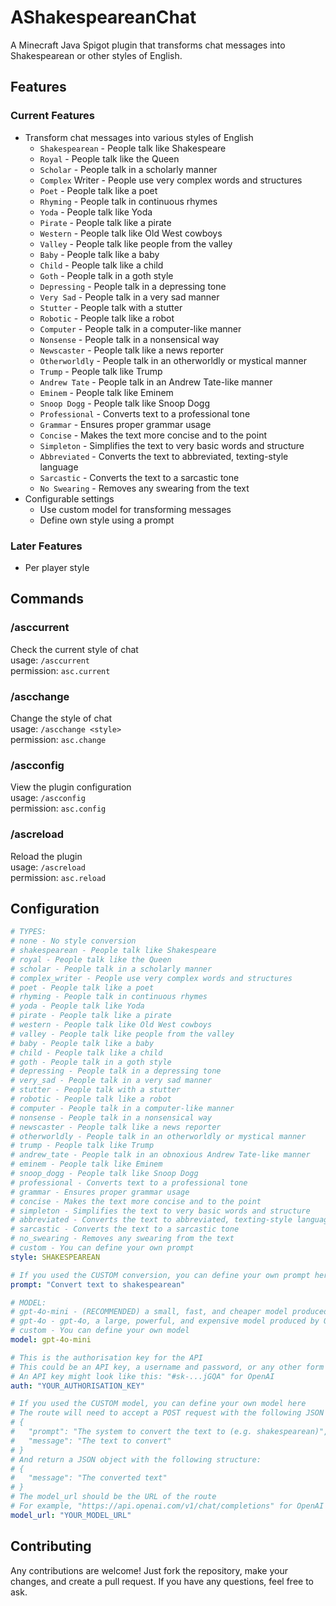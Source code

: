 # AShakespeareanChat
A Minecraft Java Spigot plugin that transforms chat messages into Shakespearean or other styles of English.

## Features
### Current Features
- Transform chat messages into various styles of English
  - `Shakespearean` - People talk like Shakespeare
  - `Royal` - People talk like the Queen
  - `Scholar` - People talk in a scholarly manner
  - `Complex` Writer - People use very complex words and structures
  - `Poet` - People talk like a poet
  - `Rhyming` - People talk in continuous rhymes
  - `Yoda` - People talk like Yoda
  - `Pirate` - People talk like a pirate
  - `Western` - People talk like Old West cowboys
  - `Valley` - People talk like people from the valley
  - `Baby` - People talk like a baby
  - `Child` - People talk like a child
  - `Goth` - People talk in a goth style
  - `Depressing` - People talk in a depressing tone
  - `Very Sad` - People talk in a very sad manner
  - `Stutter` - People talk with a stutter
  - `Robotic` - People talk like a robot
  - `Computer` - People talk in a computer-like manner
  - `Nonsense` - People talk in a nonsensical way
  - `Newscaster` - People talk like a news reporter
  - `Otherworldly` - People talk in an otherworldly or mystical manner
  - `Trump` - People talk like Trump
  - `Andrew Tate` - People talk in an Andrew Tate-like manner
  - `Eminem` - People talk like Eminem
  - `Snoop Dogg` - People talk like Snoop Dogg
  - `Professional` - Converts text to a professional tone
  - `Grammar` - Ensures proper grammar usage
  - `Concise` - Makes the text more concise and to the point
  - `Simpleton` - Simplifies the text to very basic words and structure
  - `Abbreviated` - Converts the text to abbreviated, texting-style language
  - `Sarcastic` - Converts the text to a sarcastic tone
  - `No Swearing` - Removes any swearing from the text
- Configurable settings
  - Use custom model for transforming messages
  - Define own style using a prompt

### Later Features
- Per player style

## Commands
### /asccurrent
Check the current style of chat \
usage: `/asccurrent`\
permission: `asc.current`
### /ascchange
Change the style of chat\
usage: `/ascchange <style>`\
permission: `asc.change`
### /ascconfig
View the plugin configuration\
usage: `/ascconfig`\
permission: `asc.config`
### /ascreload
Reload the plugin\
usage: `/ascreload`\
permission: `asc.reload`

## Configuration
```yaml
# TYPES:
# none - No style conversion
# shakespearean - People talk like Shakespeare
# royal - People talk like the Queen
# scholar - People talk in a scholarly manner
# complex_writer - People use very complex words and structures
# poet - People talk like a poet
# rhyming - People talk in continuous rhymes
# yoda - People talk like Yoda
# pirate - People talk like a pirate
# western - People talk like Old West cowboys
# valley - People talk like people from the valley
# baby - People talk like a baby
# child - People talk like a child
# goth - People talk in a goth style
# depressing - People talk in a depressing tone
# very_sad - People talk in a very sad manner
# stutter - People talk with a stutter
# robotic - People talk like a robot
# computer - People talk in a computer-like manner
# nonsense - People talk in a nonsensical way
# newscaster - People talk like a news reporter
# otherworldly - People talk in an otherworldly or mystical manner
# trump - People talk like Trump
# andrew_tate - People talk in an obnoxious Andrew Tate-like manner
# eminem - People talk like Eminem
# snoop_dogg - People talk like Snoop Dogg
# professional - Converts text to a professional tone
# grammar - Ensures proper grammar usage
# concise - Makes the text more concise and to the point
# simpleton - Simplifies the text to very basic words and structure
# abbreviated - Converts the text to abbreviated, texting-style language
# sarcastic - Converts the text to a sarcastic tone
# no_swearing - Removes any swearing from the text
# custom - You can define your own prompt
style: SHAKESPEAREAN

# If you used the CUSTOM conversion, you can define your own prompt here
prompt: "Convert text to shakespearean"

# MODEL:
# gpt-4o-mini - (RECOMMENDED) a small, fast, and cheaper model produced by OpenAI
# gpt-4o - gpt-4o, a large, powerful, and expensive model produced by OpenAI
# custom - You can define your own model
model: gpt-4o-mini

# This is the authorisation key for the API
# This could be an API key, a username and password, or any other form of authorisation
# An API key might look like this: "#sk-...jGQA" for OpenAI
auth: "YOUR_AUTHORISATION_KEY"

# If you used the CUSTOM model, you can define your own model here
# The route will need to accept a POST request with the following JSON body:
# {
#   "prompt": "The system to convert the text to (e.g. shakespearean)",
#   "message": "The text to convert"
# }
# And return a JSON object with the following structure:
# {
#   "message": "The converted text"
# }
# The model_url should be the URL of the route
# For example, "https://api.openai.com/v1/chat/completions" for OpenAI
model_url: "YOUR_MODEL_URL"
```

## Contributing
Any contributions are welcome! Just fork the repository, make your changes, and create a pull request. If you have any questions, feel free to ask.